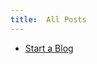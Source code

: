 ```yaml
---
title:  All Posts
---
```


- [Start a Blog](https://nurriol2.github.io/deep-learning-diary/2020/10/28/start-a-blog.html)

